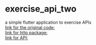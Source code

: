 # exercise_api_two
a simple flutter application to exercise APIs  <br />
[link for the original code:](https://gist.github.com/KodPlanet/6a61560f9cfa964f4c6f6dd3de49bd0c)  <br />
[link for http package:](https://pub.dev/packages/http)  <br />
[link for API:](https://api.tenor.com/v1/search?q=$word&key=LIVDSRZULELA&limit=8)
